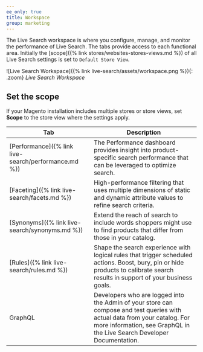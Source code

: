 ```yaml
---
ee_only: true
title: Workspace
group: marketing
---
```


The Live Search workspace is where you configure, manage, and monitor the performance of Live Search. The tabs provide access to each functional area. Initially the [scope]({% link stores/websites-stores-views.md %}) of all Live Search settings is set to `Default Store View`.

![Live Search Workspace]({% link live-search/assets/workspace.png %}){: .zoom}
_Live Search Workspace_
## Set the scope
If your Magento installation includes multiple stores or store views, set **Scope** to the store view where the settings apply.

|Tab|Description|
|--- |--- |
|[Performance]({% link live-search/performance.md %}) |The Performance dashboard provides insight into product-specific search performance that can be leveraged to optimize search. |
|[Faceting]({% link live-search/facets.md %}) |High-performance filtering that uses multiple dimensions of static and dynamic attribute values to refine search criteria.|
|[Synonyms]({% link live-search/synonyms.md %}) |Extend the reach of search to include words shoppers might use to find products that differ from those in your catalog.|
|[Rules]({% link live-search/rules.md %}) |Shape the search experience with logical rules that trigger scheduled actions. Boost, bury, pin or hide products to calibrate search results in support of your business goals.|
|GraphQL |Developers who are logged into the Admin of your store can compose and test queries with actual data from your catalog. For more information, see GraphQL in the Live Search Developer Documentation.|
